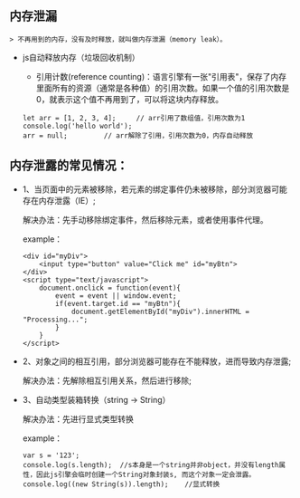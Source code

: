 ## 内存泄漏

    > 不再用到的内存，没有及时释放，就叫做内存泄漏（memory leak）。

* js自动释放内存（垃圾回收机制）

    - 引用计数(reference counting)：语言引擎有一张"引用表"，保存了内存里面所有的资源（通常是各种值）的引用次数。如果一个值的引用次数是0，就表示这个值不再用到了，可以将这块内存释放。

    ```
    let arr = [1, 2, 3, 4];     // arr引用了数组值，引用次数为1
    console.log('hello world');
    arr = null;         // arr解除了引用，引用次数为0，内存自动释放
    ```

## 内存泄露的常见情况：

* 1、当页面中的元素被移除，若元素的绑定事件仍未被移除，部分浏览器可能存在内存泄露（IE）;  

    解决办法：先手动移除绑定事件，然后移除元素，或者使用事件代理。  

    example：  

    ```
    <div id="myDiv">
        <input type="button" value="Click me" id="myBtn">
    </div>
    <script type="text/javascript">
        document.onclick = function(event){
            event = event || window.event;
            if(event.target.id == "myBtn"){
                document.getElementById("myDiv").innerHTML = "Processing...";
            }
        }
    </script>
    ```

* 2、对象之间的相互引用，部分浏览器可能存在不能释放，进而导致内存泄露;  

    解决办法：先解除相互引用关系，然后进行移除;

* 3、自动类型装箱转换（string -> String）  

    解决办法：先进行显式类型转换  

    example：  

    ```
    var s = '123';
    console.log(s.length);  //s本身是一个string并非object，并没有length属性，因此js引擎会临时创建一个String对象封装s, 而这个对象一定会泄露。
    console.log((new String(s)).length);    //显式转换
    ```
